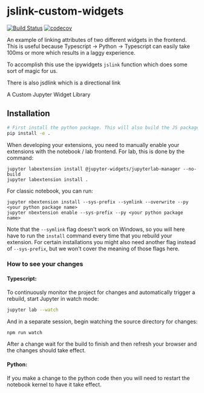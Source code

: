 # jslink-custom-widgets

[![Build Status](https://travis-ci.org//jslink-custom-widgets.svg?branch=master)](https://travis-ci.org//jslink_custom_widgets)
[![codecov](https://codecov.io/gh//jslink-custom-widgets/branch/master/graph/badge.svg)](https://codecov.io/gh//jslink-custom-widgets)

An example of linking attributes of two different widgets in the frontend. This is useful because Typescript -> Python -> Typescript can easily take 100ms or more which results in a laggy experience.

To accomplish this use the ipywidgets `jslink` function which does some sort of magic for us.

There is also jsdlink which is a directional link

A Custom Jupyter Widget Library

## Installation

```bash
# First install the python package. This will also build the JS packages.
pip install -e .
```

When developing your extensions, you need to manually enable your extensions with the
notebook / lab frontend. For lab, this is done by the command:

```
jupyter labextension install @jupyter-widgets/jupyterlab-manager --no-build
jupyter labextension install .
```

For classic notebook, you can run:

```
jupyter nbextension install --sys-prefix --symlink --overwrite --py <your python package name>
jupyter nbextension enable --sys-prefix --py <your python package name>
```

Note that the `--symlink` flag doesn't work on Windows, so you will here have to run
the `install` command every time that you rebuild your extension. For certain installations
you might also need another flag instead of `--sys-prefix`, but we won't cover the meaning
of those flags here.

### How to see your changes

#### Typescript:

To continuously monitor the project for changes and automatically trigger a rebuild, start Jupyter in watch mode:

```bash
jupyter lab --watch
```

And in a separate session, begin watching the source directory for changes:

```bash
npm run watch
```

After a change wait for the build to finish and then refresh your browser and the changes should take effect.

#### Python:

If you make a change to the python code then you will need to restart the notebook kernel to have it take effect.
